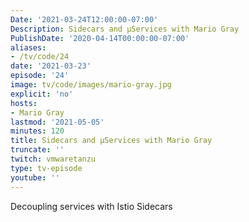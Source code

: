 ```yaml
---
Date: '2021-03-24T12:00:00-07:00'
Description: Sidecars and μServices with Mario Gray
PublishDate: '2020-04-14T00:00:00-07:00'
aliases:
- /tv/code/24
date: '2021-03-23'
episode: '24'
image: tv/code/images/mario-gray.jpg
explicit: 'no'
hosts:
- Mario Gray
lastmod: '2021-05-05'
minutes: 120
title: Sidecars and μServices with Mario Gray
truncate: ''
twitch: vmwaretanzu
type: tv-episode
youtube: ''
---
```


Decoupling services with Istio Sidecars